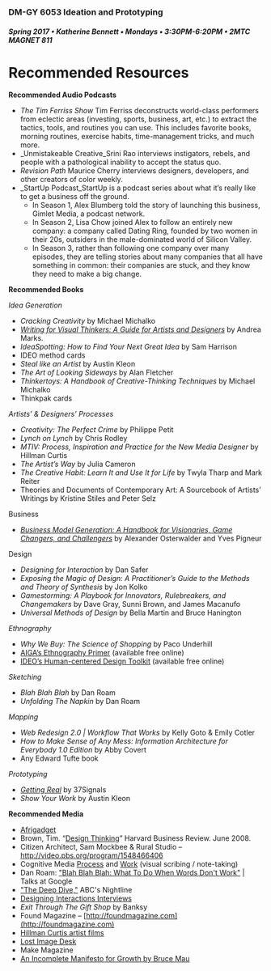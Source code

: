 ### DM-GY 6053 Ideation and Prototyping
##### Spring 2017 • Katherine Bennett • Mondays • 3:30PM-6:20PM • 2MTC MAGNET 811

# Recommended Resources

**Recommended Audio Podcasts**

*   _The Tim Ferriss Show_ Tim Ferriss deconstructs world-class performers from eclectic areas (investing, sports, business, art, etc.) to extract the tactics, tools, and routines you can use. This includes favorite books, morning routines, exercise habits, time-management tricks, and much more.
*   _Unmistakeable Creative_Srini Rao interviews instigators, rebels, and people with a pathological inability to accept the status quo.
*   _Revision Path_ Maurice Cherry interviews designers, developers, and other creators of color weekly.
*   _StartUp Podcast_StartUp is a podcast series about what it’s really like to get a business off the ground.
    *   In Season 1, Alex Blumberg told the story of launching this business, Gimlet Media, a podcast network.
    *   In Season 2, Lisa Chow joined Alex to follow an entirely new company: a company called Dating Ring, founded by two women in their 20s, outsiders in the male-dominated world of Silicon Valley.
    *   In Season 3, rather than following one company over many episodes, they are telling stories about many companies that all have something in common: their companies are stuck, and they know they need to make a big change.

**Recommended Books**

_Idea Generation_

*   _Cracking Creativity_ by Michael Michalko
*   _[Writing for Visual Thinkers: A Guide for Artists and Designers](https://www.amazon.com/Writing-Visual-Thinkers-Artists-Designers/dp/0321767454)_ by Andrea Marks.
*   _IdeaSpotting: How to Find Your Next Great Idea_ by Sam Harrison
*   IDEO method cards
*   _Steal like an Artist_ by Austin Kleon
*   _The Art of Looking Sideways_ by Alan Fletcher
*   _Thinkertoys: A Handbook of Creative-Thinking Techniques_ by Michael Michalko
*   Thinkpak cards

_Artists’ &amp; Designers’ Processes_

*   _Creativity: The Perfect Crime_ by Philippe Petit
*   _Lynch on Lynch_ by Chris Rodley
*   _MTIV: Process, Inspiration and Practice for the New Media Designer_ by Hillman Curtis
*   _The Artist’s Way_ by Julia Cameron
*   _The Creative Habit: Learn It and Use It for Life_ by Twyla Tharp and Mark Reiter
*   Theories and Documents of Contemporary Art: A Sourcebook of Artists’ Writings by Kristine Stiles and Peter Selz

Business

*   _[Business Model Generation: A Handbook for Visionaries, Game Changers, and Challengers](https://www.amazon.com/Yves-Pigneur/e/B00405XLBG/ref=sr_ntt_srch_lnk_1?qid=1470188736&sr=8-1)_ by Alexander Osterwalder and Yves Pigneur

Design

*   _Designing for Interaction_ by Dan Safer
*   _Exposing the Magic of Design: A Practitioner’s Guide to the Methods and Theory of Synthesis_ by Jon Kolko
*   _Gamestorming: A Playbook for Innovators, Rulebreakers, and Changemakers_ by Dave Gray, Sunni Brown, and James Macanufo
*   _Universal Methods of Design_ by Bella Martin and Bruce Hanington

_Ethnography_

*   _Why We Buy: The Science of Shopping_ by Paco Underhill
*   [AIGA’s Ethnography Primer]([http://www.aiga.org/ethnography-primer/]) (available free online)
*   [IDEO’s Human-centered Design Toolkit](http://www.designkit.org/resources/1) (available free online)


_Sketching_

*   _Blah Blah Blah_ by Dan Roam
*   _Unfolding The Napkin_ by Dan Roam

_Mapping_

*   _Web Redesign 2.0 | Workflow That Works_ by Kelly Goto &amp; Emily Cotler
*   _How to Make Sense of Any Mess: Information Architecture for Everybody 1.0 Edition_ by Abby Covert 
*   Any Edward Tufte book

_Prototyping_

*   _[Getting Real](http://gettingreal.37signals.com)_ by 37Signals 
*   _Show Your Work_ by Austin Kleon



**Recommended Media**

*   [Afrigadget](http://www.afrigadget.com)
*   Brown, Tim. “[Design Thinking](http://www.ideo.com/images/uploads/news/pdfs/IDEO_HBR_Design_Thinking.pdf)” Harvard Business Review. June 2008. 
*   Citizen Architect, Sam Mockbee &amp; Rural Studio –http://video.pbs.org/program/1548466406
*   Cognitive Media [Process](https://www.wearecognitive.com/our-process) and [Work](https://www.wearecognitive.com/our-work) (visual scribing / note-taking) 
*   Dan Roam: [&quot;Blah Blah Blah: What To Do When Words Don&#039;t Work&quot;](https://www.youtube.com/watch?v=PsrFuXefZ1Q)  | Talks at Google
*   ["The Deep Dive,"](http://www.youtube.com/watch?v=JkHOxyafGpE) ABC's Nightline
*   [Designing Interactions Interviews](http://www.designinginteractions.com/interviews)
*   _Exit Through The Gift Shop_ by Banksy
*   Found Magazine – [http://foundmagazine.com](http://foundmagazine.com)
*   [Hillman Curtis artist films](http://hillmancurtis.com/artist-series)
*   [Lost Image Desk](http://lostimagedesk.com)
*   Make Magazine
*   [An Incomplete Manifesto for Growth by Bruce Mau](http://www.manifestoproject.it/bruce-mau/)






